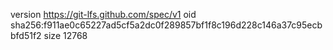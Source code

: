 version https://git-lfs.github.com/spec/v1
oid sha256:f911ae0c65227ad5cf5a2dc0f289857bf1f8c196d228c146a37c95ecbbfd51f2
size 12768
